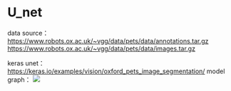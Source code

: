 # U_net
data source：https://www.robots.ox.ac.uk/~vgg/data/pets/data/annotations.tar.gz
             https://www.robots.ox.ac.uk/~vgg/data/pets/data/images.tar.gz
  
keras unet：https://keras.io/examples/vision/oxford_pets_image_segmentation/
model graph：
![](https://i.imgur.com/K1Juumh.png)
